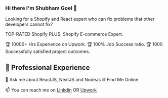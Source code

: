 ### Hi there I'm Shubham Goel 👋

Looking for a Shopify and React expert who can fix problems that other developers cannot fix?

TOP-RATED Shopify PLUS, Shopify E-commerce Expert.

🏆 10000+ Hrs Experience on Upwork. 🏆 100% Job Success ratio. 🏆 1000 Successfully satisfied project outcomes.

<h2 class="heading-element" dir="auto">💼 Professional Experience</h2>

💬 Ask me about ReactJS, NextJS and NodeJs
🌐 Find Me Online

📫 You can reach me on <a href="https://www.linkedin.com/in/shubham-goel-web-developer/">Linkdin</a> OR <a href="https://www.upwork.com/freelancers/shubhamgoel785">Upwork</a>
